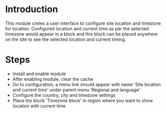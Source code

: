 # Introduction
This module cretes a user interface to configure site location and timezone for location. Configured location and current time as per the selected timezone would appear in a block and this block can be placed anywhere on the site to see the selected location and current timing.

# Steps
- Install and enable module
- After enabling module, clear the cache
- Go to configuration, a menu link should appear with name 'Site location and current time' under parent menu 'Regional and language'
- Configure the country, city and timezone settings
- Place the block 'Timezone block' in region where you want to show location with current time
